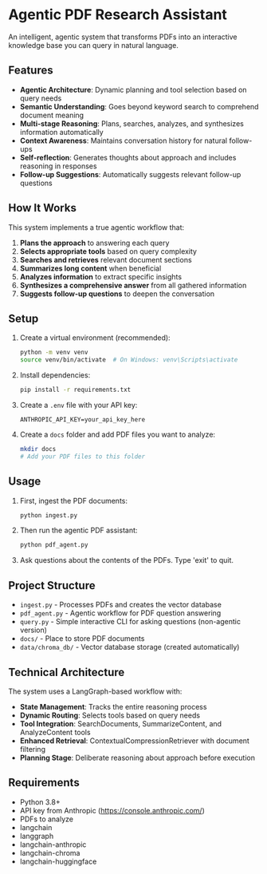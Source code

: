 # Agentic PDF Research Assistant

An intelligent, agentic system that transforms PDFs into an interactive knowledge base you can query in natural language.

## Features

- **Agentic Architecture**: Dynamic planning and tool selection based on query needs
- **Semantic Understanding**: Goes beyond keyword search to comprehend document meaning
- **Multi-stage Reasoning**: Plans, searches, analyzes, and synthesizes information automatically
- **Context Awareness**: Maintains conversation history for natural follow-ups
- **Self-reflection**: Generates thoughts about approach and includes reasoning in responses
- **Follow-up Suggestions**: Automatically suggests relevant follow-up questions

## How It Works

This system implements a true agentic workflow that:

1. **Plans the approach** to answering each query
2. **Selects appropriate tools** based on query complexity
3. **Searches and retrieves** relevant document sections
4. **Summarizes long content** when beneficial
5. **Analyzes information** to extract specific insights
6. **Synthesizes a comprehensive answer** from all gathered information
7. **Suggests follow-up questions** to deepen the conversation

## Setup

1. Create a virtual environment (recommended):
   ```bash
   python -m venv venv
   source venv/bin/activate  # On Windows: venv\Scripts\activate
   ```

2. Install dependencies:
   ```bash
   pip install -r requirements.txt
   ```

3. Create a `.env` file with your API key:
   ```
   ANTHROPIC_API_KEY=your_api_key_here
   ```

4. Create a `docs` folder and add PDF files you want to analyze:
   ```bash
   mkdir docs
   # Add your PDF files to this folder
   ```

## Usage

1. First, ingest the PDF documents:
   ```bash
   python ingest.py
   ```

2. Then run the agentic PDF assistant:
   ```bash
   python pdf_agent.py
   ```

3. Ask questions about the contents of the PDFs. Type 'exit' to quit.

## Project Structure

- `ingest.py` - Processes PDFs and creates the vector database
- `pdf_agent.py` - Agentic workflow for PDF question answering
- `query.py` - Simple interactive CLI for asking questions (non-agentic version)
- `docs/` - Place to store PDF documents
- `data/chroma_db/` - Vector database storage (created automatically)

## Technical Architecture

The system uses a LangGraph-based workflow with:

- **State Management**: Tracks the entire reasoning process
- **Dynamic Routing**: Selects tools based on query needs
- **Tool Integration**: SearchDocuments, SummarizeContent, and AnalyzeContent tools
- **Enhanced Retrieval**: ContextualCompressionRetriever with document filtering
- **Planning Stage**: Deliberate reasoning about approach before execution

## Requirements

- Python 3.8+
- API key from Anthropic (https://console.anthropic.com/)
- PDFs to analyze
- langchain
- langgraph
- langchain-anthropic
- langchain-chroma
- langchain-huggingface